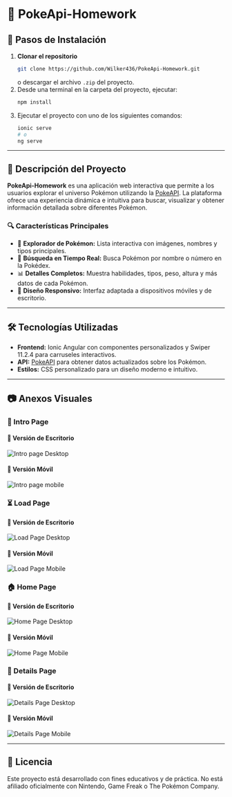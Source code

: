 # 📌 PokeApi-Homework

## 🚀 Pasos de Instalación

1. **Clonar el repositorio**
   ```bash
   git clone https://github.com/Wilker436/PokeApi-Homework.git
   ```
   o descargar el archivo `.zip` del proyecto.  
3. Desde una terminal en la carpeta del proyecto, ejecutar:  
   ```bash
   npm install
   ```
4. Ejecutar el proyecto con uno de los siguientes comandos:  
   ```bash
   ionic serve
   # o
   ng serve
   ```

---

## 🎯 Descripción del Proyecto

**PokeApi-Homework** es una aplicación web interactiva que permite a los usuarios explorar el universo Pokémon utilizando la [PokeAPI](https://pokeapi.co/). La plataforma ofrece una experiencia dinámica e intuitiva para buscar, visualizar y obtener información detallada sobre diferentes Pokémon.

### 🔍 Características Principales

- 🔢 **Explorador de Pokémon:** Lista interactiva con imágenes, nombres y tipos principales.  
- 🔎 **Búsqueda en Tiempo Real:** Busca Pokémon por nombre o número en la Pokédex.  
- 📊 **Detalles Completos:** Muestra habilidades, tipos, peso, altura y más datos de cada Pokémon.  
- 📱 **Diseño Responsivo:** Interfaz adaptada a dispositivos móviles y de escritorio.  

---

## 🛠️ Tecnologías Utilizadas

- **Frontend:** Ionic Angular con componentes personalizados y Swiper 11.2.4 para carruseles interactivos.  
- **API:** [PokeAPI](https://pokeapi.co/) para obtener datos actualizados sobre los Pokémon.  
- **Estilos:** CSS personalizado para un diseño moderno e intuitivo.  

---

## 📷 Anexos Visuales

### 🏁 Intro Page

#### 📌 Versión de Escritorio
![Intro page Desktop](https://i.imgur.com/sjtKP8K.png)

#### 📱 Versión Móvil
![Intro page mobile](https://i.imgur.com/s53aCxP.png)

### ⏳ Load Page

#### 📌 Versión de Escritorio
![Load Page Desktop](https://i.imgur.com/ZKGtAxH.png)

#### 📱 Versión Móvil
![Load Page Mobile](https://i.imgur.com/JgwwHVm.png)

### 🏠 Home Page

#### 📌 Versión de Escritorio
![Home Page Desktop](https://i.imgur.com/rWZ5LdL.png)

#### 📱 Versión Móvil
![Home Page Mobile](https://i.imgur.com/3jNeiDZ.png)

### 📑 Details Page

#### 📌 Versión de Escritorio
![Details Page Desktop](https://i.imgur.com/U8JaoY3.png)

#### 📱 Versión Móvil
![Details Page Mobile](https://i.imgur.com/BmZnZDA.png)

---

## 📄 Licencia

Este proyecto está desarrollado con fines educativos y de práctica. No está afiliado oficialmente con Nintendo, Game Freak o The Pokémon Company.
